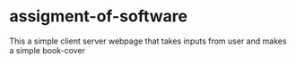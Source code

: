 # assigment-of-software
This a simple client server webpage that takes inputs from user and makes a simple book-cover
